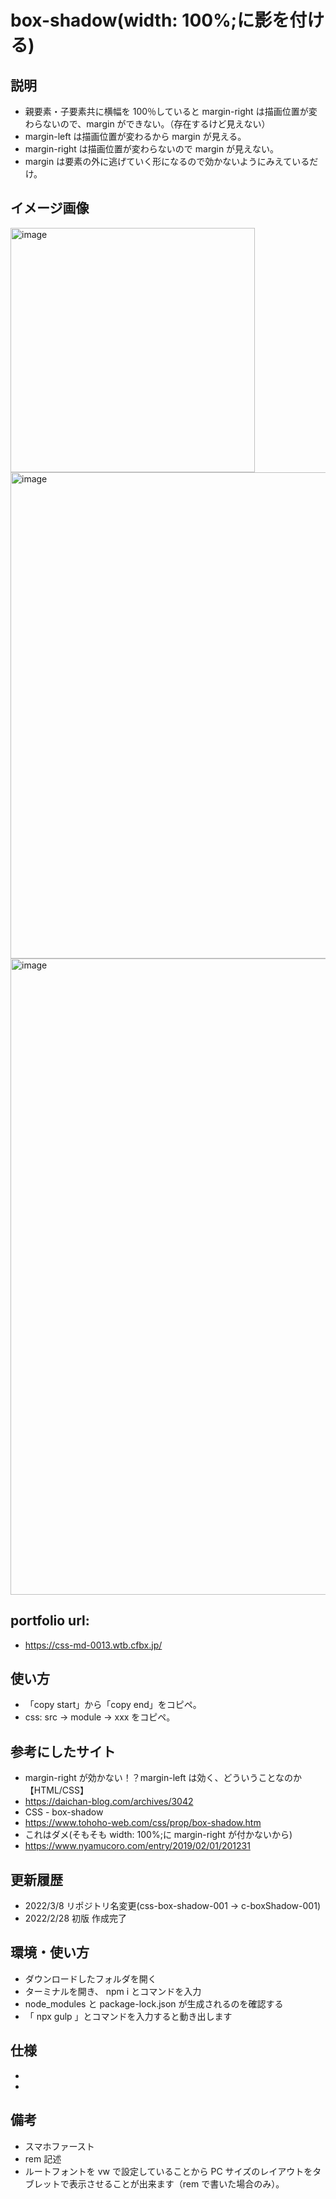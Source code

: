 # box-shadow(width: 100%;に影を付ける)

## 説明

- 親要素・子要素共に横幅を 100％していると margin-right は描画位置が変わらないので、margin ができない。（存在するけど見えない）
- margin-left は描画位置が変わるから margin が見える。
- margin-right は描画位置が変わらないので margin が見えない。
- margin は要素の外に逃げていく形になるので効かないようにみえているだけ。

## イメージ画像

<img width="391" alt="image" src="https://user-images.githubusercontent.com/99580997/156009011-6e2cea5e-828f-46a8-b6a1-7d1ff8d05f18.png">
<img width="778" alt="image" src="https://user-images.githubusercontent.com/99580997/156009064-3843f40b-9943-4ce8-8764-4599c599b085.png">
<img width="1018" alt="image" src="https://user-images.githubusercontent.com/99580997/156009124-6ac98b1b-036d-4734-8189-0e33b0fd3330.png">

## portfolio url:

- https://css-md-0013.wtb.cfbx.jp/

## 使い方

- 「copy start」から「copy end」をコピペ。
- css: src -> module -> xxx をコピペ。

## 参考にしたサイト

- margin-right が効かない！？margin-left は効く、どういうことなのか【HTML/CSS】
- https://daichan-blog.com/archives/3042
- CSS - box-shadow
- https://www.tohoho-web.com/css/prop/box-shadow.htm
- これはダメ(そもそも width: 100%;に margin-right が付かないから)
- https://www.nyamucoro.com/entry/2019/02/01/201231

## 更新履歴

- 2022/3/8 リポジトリ名変更(css-box-shadow-001 -> c-boxShadow-001)
- 2022/2/28 初版 作成完了

## 環境・使い方

- ダウンロードしたフォルダを開く
- ターミナルを開き、 npm i とコマンドを入力
- node_modules と package-lock.json が生成されるのを確認する
- 「 npx gulp 」とコマンドを入力すると動き出します

## 仕様

-
-

## 備考

- スマホファースト
- rem 記述
- ルートフォントを vw で設定していることから PC サイズのレイアウトをタブレットで表示させることが出来ます（rem で書いた場合のみ）。
